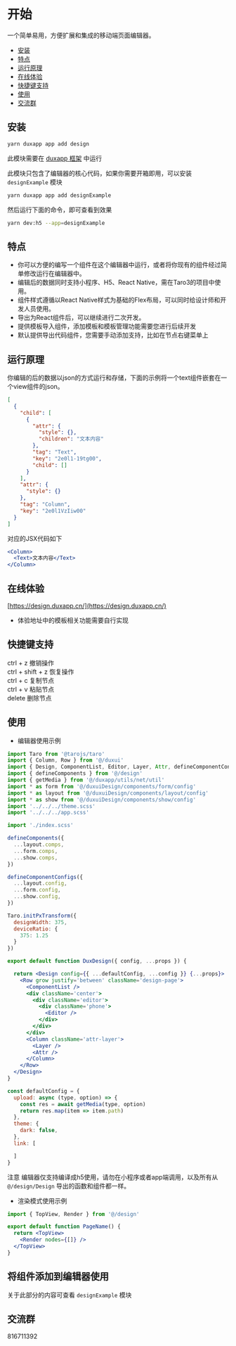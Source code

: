 # 开始

一个简单易用，方便扩展和集成的移动端页面编辑器。  
* [安装](#install)
* [特点](#feature)
* [运行原理](#principle)
* [在线体验](#example)
* [快捷键支持](#hot-key)
* [使用](#use)
* [交流群](#group)

## <a name='install'></a>安装

```bash
yarn duxapp app add design
```
此模块需要在 [duxapp 框架](https://duxapp.cn) 中运行

此模块只包含了编辑器的核心代码，如果你需要开箱即用，可以安装 `designExample` 模块

```bash
yarn duxapp app add designExample
```

然后运行下面的命令，即可查看到效果
```bash
yarn dev:h5 --app=designExample
```

## <a name='feature'></a>特点

- 你可以方便的编写一个组件在这个编辑器中运行，或者将你现有的组件经过简单修改运行在编辑器中。
- 编辑后的数据同时支持小程序、H5、React Native，需在Taro3的项目中使用。
- 组件样式遵循以React Native样式为基础的Flex布局，可以同时给设计师和开发人员使用。
- 导出为React组件后，可以继续进行二次开发。
- 提供模板导入组件，添加模板和模板管理功能需要您进行后续开发
- 默认提供导出代码组件，您需要手动添加支持，比如在节点右键菜单上

## <a name='principle'></a>运行原理

你编辑的后的数据以json的方式运行和存储，下面的示例将一个text组件嵌套在一个view组件的json。
```json
[
  {
    "child": [
      {
        "attr": {
          "style": {},
          "children": "文本内容"
        },
        "tag": "Text",
        "key": "2e0l1-19tg00",
        "child": []
      }
    ],
    "attr": {
      "style": {}
    },
    "tag": "Column",
    "key": "2e0l1VzIiw00"
  }
]
```
对应的JSX代码如下
```jsx
<Column>
  <Text>文本内容</Text>
</Column>
```

## <a name='example'></a>在线体验

[https://design.duxapp.cn/](https://design.duxapp.cn/)

- 体验地址中的模板相关功能需要自行实现

## <a name='hot-key'></a>快捷键支持

ctrl + z 撤销操作  
ctrl + shift + z 恢复操作  
ctrl + c 复制节点  
ctrl + v 粘贴节点  
delete 删除节点

## <a name='use'></a>使用

- 编辑器使用示例

```jsx
import Taro from '@tarojs/taro'
import { Column, Row } from '@/duxui'
import { Design, ComponentList, Editor, Layer, Attr, defineComponentConfigs } from '@/design/Design'
import { defineComponents } from '@/design'
import { getMedia } from '@/duxapp/utils/net/util'
import * as form from '@/duxuiDesign/components/form/config'
import * as layout from '@/duxuiDesign/components/layout/config'
import * as show from '@/duxuiDesign/components/show/config'
import '../../../theme.scss'
import '../../../app.scss'

import './index.scss'

defineComponents({
  ...layout.comps,
  ...form.comps,
  ...show.comps,
})

defineComponentConfigs({
  ...layout.config,
  ...form.config,
  ...show.config,
})

Taro.initPxTransform({
  designWidth: 375,
  deviceRatio: {
    375: 1.25
  }
})

export default function DuxDesign({ config, ...props }) {

  return <Design config={{ ...defaultConfig, ...config }} {...props}>
    <Row grow justify='between' className='design-page'>
      <ComponentList />
      <div className='center'>
        <div className='editor'>
          <div className='phone'>
            <Editor />
          </div>
        </div>
      </div>
      <Column className='attr-layer'>
        <Layer />
        <Attr />
      </Column>
    </Row>
  </Design>
}

const defaultConfig = {
  upload: async (type, option) => {
    const res = await getMedia(type, option)
    return res.map(item => item.path)
  },
  theme: {
    dark: false,
  },
  link: [

  ]
}

```
  
注意 编辑器仅支持编译成h5使用，请勿在小程序或者app端调用，以及所有从 `@/design/Design` 导出的函数和组件都一样。

- 渲染模式使用示例

```jsx
import { TopView, Render } from '@/design'

export default function PageName() {
  return <TopView>
    <Render nodes={[]} />
  </TopView>
}
```

## 将组件添加到编辑器使用

关于此部分的内容可查看 `designExample` 模块 

## <a name='group'></a>交流群

816711392
